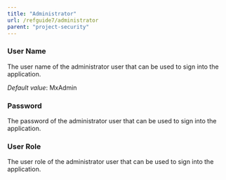```yaml
---
title: "Administrator"
url: /refguide7/administrator
parent: "project-security"
---
```



### User Name

The user name of the administrator user that can be used to sign into the application.

*Default value*: MxAdmin

### Password

The password of the administrator user that can be used to sign into the application.

### User Role

The user role of the administrator user that can be used to sign into the application.
